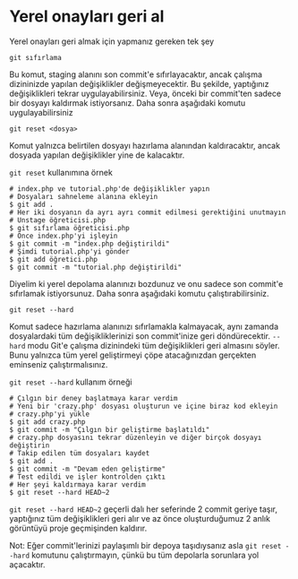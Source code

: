 # Yerel onayları geri al

Yerel onayları geri almak için yapmanız gereken tek şey

```
git sıfırlama
```

Bu komut, staging alanını son commit'e sıfırlayacaktır, ancak çalışma dizininizde yapılan değişiklikler değişmeyecektir. Bu şekilde, yaptığınız değişiklikleri tekrar uygulayabilirsiniz.
Veya, önceki bir commit'ten sadece bir dosyayı kaldırmak istiyorsanız. Daha sonra aşağıdaki komutu uygulayabilirsiniz

```
git reset <dosya>
```

Komut yalnızca belirtilen dosyayı hazırlama alanından kaldıracaktır, ancak dosyada yapılan değişiklikler yine de kalacaktır.

`git reset` kullanımına örnek

```
# index.php ve tutorial.php'de değişiklikler yapın
# Dosyaları sahneleme alanına ekleyin
$ git add .
# Her iki dosyanın da ayrı ayrı commit edilmesi gerektiğini unutmayın
# Unstage öğreticisi.php
$ git sıfırlama öğreticisi.php
# Önce index.php'yi işleyin
$ git commit -m "index.php değiştirildi"
# Şimdi tutorial.php'yi gönder
$ git add öğretici.php
$ git commit -m "tutorial.php değiştirildi"
```

Diyelim ki yerel depolama alanınızı bozdunuz ve onu sadece son commit'e sıfırlamak istiyorsunuz.
Daha sonra aşağıdaki komutu çalıştırabilirsiniz.

```
git reset --hard
```

Komut sadece hazırlama alanınızı sıfırlamakla kalmayacak, aynı zamanda dosyalardaki tüm değişikliklerinizi son commit'inize geri döndürecektir.
`--hard` modu Git'e çalışma dizinindeki tüm değişiklikleri geri almasını söyler.
Bunu yalnızca tüm yerel geliştirmeyi çöpe atacağınızdan gerçekten eminseniz çalıştırmalısınız.

`git reset --hard` kullanım örneği

```
# Çılgın bir deney başlatmaya karar verdim
# Yeni bir 'crazy.php' dosyası oluşturun ve içine biraz kod ekleyin
# crazy.php'yi yükle
$ git add crazy.php
$ git commit -m "Çılgın bir geliştirme başlatıldı"
# crazy.php dosyasını tekrar düzenleyin ve diğer birçok dosyayı değiştirin
# Takip edilen tüm dosyaları kaydet
$ git add .
$ git commit -m "Devam eden geliştirme"
# Test edildi ve işler kontrolden çıktı
# Her şeyi kaldırmaya karar verdim
$ git reset --hard HEAD~2
```

`git reset --hard HEAD~2` geçerli dalı her seferinde 2 commit geriye taşır, yaptığınız tüm değişiklikleri geri alır ve az önce oluşturduğumuz 2 anlık görüntüyü proje geçmişinden kaldırır.

Not: Eğer commit'lerinizi paylaşımlı bir depoya taşıdıysanız asla `git reset --hard` komutunu çalıştırmayın, çünkü bu tüm depolarla sorunlara yol açacaktır.
